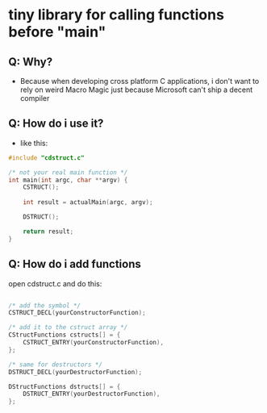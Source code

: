 # tiny library for calling functions before "main"

## Q: Why?
- Because when developing cross platform C applications, i don't want to rely on weird Macro Magic just because Microsoft can't ship a decent compiler
## Q: How do i use it?
- like this:
```c
#include "cdstruct.c"

/* not your real main function */
int main(int argc, char **argv) {
    CSTRUCT();
    
    int result = actualMain(argc, argv);

    DSTRUCT();

    return result;
}
```

## Q: How do i add functions
open cdstruct.c and do this:
```c

/* add the symbol */
CSTRUCT_DECL(yourConstructorFunction);

/* add it to the cstruct array */
CStructFunctions cstructs[] = {
    CSTRUCT_ENTRY(yourConstructorFunction),
};

/* same for destructors */
DSTRUCT_DECL(yourDestructorFunction);

DStructFunctions dstructs[] = {
    DSTRUCT_ENTRY(yourDestructorFunction),
};
```
